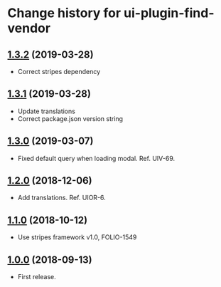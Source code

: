 # Change history for ui-plugin-find-vendor


## [1.3.2](https://github.com/folio-org/ui-plugin-find-vendor/tree/v1.3.2) (2019-03-28)

* Correct stripes dependency

## [1.3.1](https://github.com/folio-org/ui-plugin-find-vendor/tree/v1.3.1) (2019-03-28)

* Update translations
* Correct package.json version string 

## [1.3.0](https://github.com/folio-org/ui-plugin-find-vendor/tree/v1.3.0) (2019-03-07) 

* Fixed default query when loading modal. Ref.  UIV-69.

## [1.2.0](https://github.com/folio-org/ui-plugin-find-vendor/tree/v1.2.0) (2018-12-06)

* Add translations. Ref. UIOR-6.

## [1.1.0](https://github.com/folio-org/ui-plugin-find-vendor/tree/v1.1.0) (2018-10-12)

* Use stripes framework v1.0, FOLIO-1549


## [1.0.0](https://github.com/folio-org/ui-plugin-find-vendor/tree/v1.0.0) (2018-09-13)

* First release.
